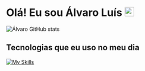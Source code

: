 
   <h1>Olá! Eu sou Álvaro Luís <img src="https://media.giphy.com/media/hvRJCLFzcasrR4ia7z/giphy.gif" width="25px"> </h1>

![Álvaro GitHub stats](https://github-readme-stats.vercel.app/api?username=latysno&show_icons=true&theme=dracula&count_private=true)

## Tecnologias que eu uso no meu dia


  [![My Skills](https://skillicons.dev/icons?i=js,html,css,ts,java,php,nodejs,react,postgres,mysql,linux)](https://skillicons.dev)

